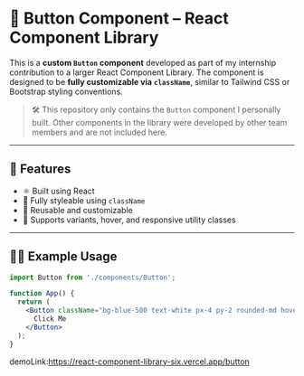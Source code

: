 # 🔘 Button Component – React Component Library

This is a **custom `Button` component** developed as part of my internship contribution to a larger React Component Library. The component is designed to be **fully customizable via `className`**, similar to Tailwind CSS or Bootstrap styling conventions.

> 🛠️ This repository only contains the `Button` component I personally built. Other components in the library were developed by other team members and are not included here.

---

## 📌 Features

- ⚛️ Built using React
- 🎨 Fully styleable using `className`
- 🧩 Reusable and customizable
- 🔁 Supports variants, hover, and responsive utility classes

---

## 🧑‍💻 Example Usage

```jsx
import Button from './components/Button';

function App() {
  return (
    <Button className="bg-blue-500 text-white px-4 py-2 rounded-md hover:bg-blue-600">
      Click Me
    </Button>
  );
}
```
demoLink:https://react-component-library-six.vercel.app/button
